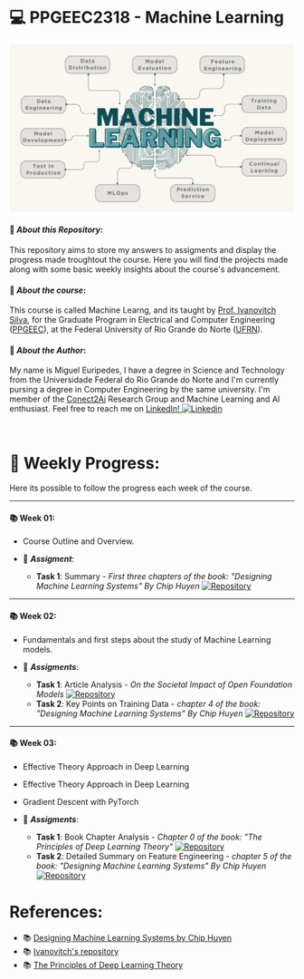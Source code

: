 
# :computer: **PPGEEC2318 - Machine Learning**

<p align="center">
  <img width="800" src="/Imgs/Learning.png">
</p>


#### :pushpin: *About this Repository*:
This repository aims to store my answers to assigments and display the progress made troughtout the course. Here you will find the projects made along with some basic weekly insights about the course's advancement.

#### 📖 *About the course*:
This course is called Machine Learng, and its taught by [Prof. Ivanovitch Silva](https://github.com/ivanovitchm), for the Graduate Program in Electrical and Computer Engineering ([PPGEEC](https://sigaa.ufrn.br/sigaa/public/programa/portal.jsf?id=103)), at the Federal University of Rio Grande do Norte ([UFRN](https://www.ufrn.br/)).

#### 🚀 *About the Author*:
My name is Miguel Euripedes, I have a degree in Science and Technology from the Universidade Federal do Rio Grande do Norte and I'm currently pursing a degree in Computer Engineering by the same university. I'm member of the [Conect2Ai](https://github.com/conect2ai) Research Group and Machine Learning and AI enthusiast. Feel free to reach me on [LinkedIn! ![Linkedin](https://i.stack.imgur.com/gVE0j.png)](https://www.linkedin.com/in/migueleuripedes)

&nbsp;

# :calendar: **Weekly Progress**:
Here its possible to follow the progress each week of the course. 

---
#### :books: Week 01:
- Course Outline and Overview.

- 🚀 ***Assigment***:
  - **Task 1**: Summary - *First three chapters of the book: "Designing Machine Learning Systems" By Chip Huyen* [![Repository](https://img.shields.io/badge/-Repo-191A1B?style=flat-square&logo=github)](https://github.com/MiguelEuripedes/PPGEEC2318_Machine_Learning_2024/blob/main/Week_01/Task_01/FirstSummary.md)

---
#### :books: Week 02:
- Fundamentals and first steps about the study of Machine Learning models.

- 🚀 ***Assigments***: 
  - **Task 1**: Article Analysis - *On the Societal Impact of Open Foundation Models* [![Repository](https://img.shields.io/badge/-Repo-191A1B?style=flat-square&logo=github)](https://github.com/MiguelEuripedes/PPGEEC2318_Machine_Learning_2024/blob/main/Week_02/Task_01/ArticleAnalysis.md)
  - **Task 2**: Key Points on Training Data - *chapter 4 of the book: "Designing Machine Learning Systems" By Chip Huyen* [![Repository](https://img.shields.io/badge/-Repo-191A1B?style=flat-square&logo=github)](https://github.com/MiguelEuripedes/PPGEEC2318_Machine_Learning_2024/blob/main/Week_02/Task_02/KeyPointsTrainingData.md)

---
#### :books: Week 03:

- Effective Theory Approach in Deep Learning
- Effective Theory Approach in Deep Learning
- Gradient Descent with PyTorch

- 🚀 ***Assigments***: 
  - **Task 1**: Book Chapter Analysis - *Chapter 0 of the book: "The Principles of Deep Learning Theory"* [![Repository](https://img.shields.io/badge/-Repo-191A1B?style=flat-square&logo=github)](https://github.com/MiguelEuripedes/PPGEEC2318_Machine_Learning_2024/blob/main/Week_03/Task_01/BookChapterAnalysis.md)
  - **Task 2**: Detailed Summary on Feature Engineering - *chapter 5 of the book: "Designing Machine Learning Systems" By Chip Huyen*[![Repository](https://img.shields.io/badge/-Repo-191A1B?style=flat-square&logo=github)](https://github.com/MiguelEuripedes/PPGEEC2318_Machine_Learning_2024/blob/main/Week_03/Task_02/KeyPointsFeatureEngineering.md)


# References:
- 📚 [Designing Machine Learning Systems by Chip Huyen](https://www.oreilly.com/library/view/designing-machine-learning/9781098107956/)
- 📚 [Ivanovitch's repository](https://github.com/ivanovitchm/PPGEEC2318)
- 📚 [The Principles of Deep Learning Theory](https://arxiv.org/pdf/2106.10165.pdf)












 
